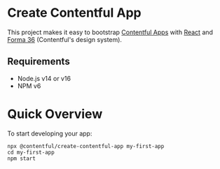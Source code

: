 # Create Contentful App

This project makes it easy to bootstrap [Contentful Apps](https://www.contentful.com/developers/docs/extensibility/app-framework/) with [React](https://reactjs.org/) and [Forma 36](https://f36.contentful.com/) (Contentful's design system).

## Requirements

- Node.js v14 or v16
- NPM v6

# Quick Overview

To start developing your app:

```
npx @contentful/create-contentful-app my-first-app
cd my-first-app
npm start
```
